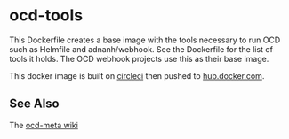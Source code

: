 # ocd-tools

This Dockerfile creates a base image with the tools necessary to run OCD such as Helmfile and adnanh/webhook. See the Dockerfile for the list of tools it holds. The OCD webhook projects use this as their base image. 

This docker image is built on [circleci](https://circleci.com/gh/ocd-scm/ocd-tools) then pushed to [hub.docker.com](https://hub.docker.com/r/simonmassey/ocd-tools/). 

## See Also

The [ocd-meta wiki](https://github.com/ocd-scm/ocd-meta/wiki)

